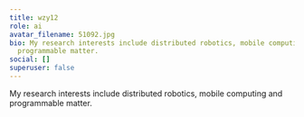 ```yaml
---
title: wzy12
role: ai
avatar_filename: 51092.jpg
bio: My research interests include distributed robotics, mobile computing and
  programmable matter.
social: []
superuser: false
---
```

My research interests include distributed robotics, mobile computing and programmable matter.
